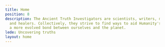 ```yaml
---
title: Home
position: 8
description: The Ancient Truth Investigators are scientists, writers, makers, creatives
  and healers. Collectively, they strive to find ways to aid Humanity's growth towards
  a more evolved bond between ourselves and the planet.
lede: Uncovering truths
layout: home
---
```


